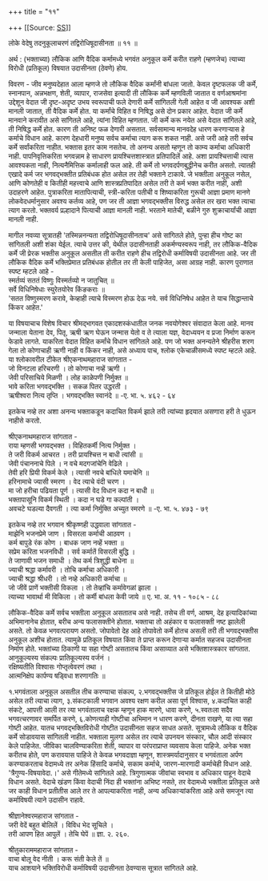 +++
title = "११"

+++
[[Source: [SS](https://satsangdhara.net/nbs/nbs-11.htm)]]

लोके वेदेषु तदनुकूलाचरणं तद्विरोधिषूदासीनता ॥ ११ ॥  
  
अर्थ : (भक्ताच्या) लौकिक आणि वैदिक कर्मामध्ये भगवंत अनुकूल कर्मे करीत राहणे (म्हणजेच) त्याच्या विरोधी (प्रतिकूल) विषयात उदासीनता (ठेवणे) होय.  
  
विवरण - जीव मनुष्यदेहात आला म्हणजे तो लौकिक वैदिक कर्मांनी बांधला जातो. केवल दृष्टफलक जी कर्मे, स्नानपान, अन्नभक्षण, शेती, व्यापार, राजसेवा इत्यादी ती लौकिक कर्मे म्हणविली जातात व वर्णआश्रमांना उद्देशून वेदात जी दृष्ट-अदृष्ट उभय स्वरूपाची फले देणारी कर्मे सांगितली गेली आहेत व जी आवश्यक अशी मानली जातात, ती वैदिक कर्मे होत. या कर्मांचे विहित व निषिद्ध असे दोन प्रकार आहेत. वेदात जी कर्मे मानवाने करावीत असे सांगितले आहे, त्यांना विहित म्हणतात. जी कर्मे करू नयेत असे वेदात सांगितले आहे, ती निषिद्ध कर्मे होत. कारण ती अनिष्ट फळ देणारी असतात. सर्वसामान्य मानवदेह धारण करणार्‍यास हे कर्माचे विधान आहे. कारण देहधारी मनुष्य सर्वच कर्माचा त्याग करू शकत नाही. असे जरी आहे तरी सर्वच कर्मे सर्वांकरिता नाहीत. भक्तास इतर काम नसतेच. तो अनन्य असतो म्हणून तो काम्य कर्माचा अधिकारी नाही. पापनिवृत्तिकरिता भगवन्नाम हे साधारण प्रायश्चित्तशास्त्रात प्रतिपादिलें आहे. अशा प्रायश्चित्ताची त्यास आवश्यकता नाही, नित्यनैमित्तिक कर्मालाही फल आहे. ती कर्मे तो भगवदर्पणबुद्धीनेच करीत असतो. त्यातही एखादे कर्म जर भगवद्‍भक्तीत प्रतिबंधक होत असेल तर तेही भक्ताने टाकावे. जे भक्तीला अनुकूल नसेल, आणि कोणतेही व कितीही महत्त्वाचे आणि शास्त्रप्रतिपादित असेल तरी ते कर्म भक्त करीत नाही, अशी उदाहरणे आहेत. पुत्राकरिता मातापित्याची, स्त्री-करिता पतीची व शिष्याकरिता गुरूची आज्ञा प्रमाण मानणे लोकवेदधर्मानुसार अवश्य कर्तव्य आहे, पण जर ती आज्ञा भगवद्‌भक्तीस विरुद्ध असेल तर खरा भक्त त्याचा त्याग करतो. भक्तवर्य प्रल्हादाने पित्याची आज्ञा मानली नाही. भरताने मातेची, बळीने गुरु शुक्राचार्यांची आज्ञा मानली नाही.  
  
मागील नवव्या सूत्रातही 'तस्मिन्ननन्यता तद्विरोधिषूदासीनताच' असे सांगितले होते, पुन्हा हीच गोष्ट का सांगितली अशी शंका येईल. त्याचे उत्तर की, येथील उदासीनताही अकर्मण्यस्वरूप नाही, तर लौकिक-वैदिक कर्मे जी प्रेरक भक्तीस अनुकूल असतील ती करीत राहणे हीच तद्विरोधी कर्माविषयी उदासीनता आहे. जर ती लौकिक वैदिक कर्मे भक्तिप्रेमात प्रतिबंधक होतील तर ती केली पाहिजेत, असा आग्रह नाही. कारण पुराणात स्पष्ट म्हटले आहे -  
स्मर्तव्यं सततं विष्णुः विस्मर्तव्यो न जातुचित् ॥  
सर्वे विधिनिषेधाः स्युरेतयोरेव किंङकराः ॥  
'सतत विष्णुस्मरण करावे, केव्हाही त्याचे विस्मरण होऊ देऊ नये. सर्व विधिनिषेध आहेत ते याच सिद्धान्ताचे किंकर आहेत.'  
  
या विषयाचाच विशेष विचार श्रीमद्‍भागवत एकादशस्कंधातील जनक नवयोगेश्वर संवादात केला आहे. मानव जन्माला येताना देव, पितृ, ऋषी ऋण घेऊन जन्मास येतो व ते त्याला यज्ञ, वेदाध्ययन व प्रजा निर्माण करून फेडावे लागते. याकरिता वेदात विहित कर्मांचे विधान सांगितले आहे. पण जो भक्त अनन्यतेने श्रीहरीस शरण गेला तो कोणाचाही ऋणी नाही व किंकर नाही, असे अध्याय पाच, श्लोक एकेचाळीसमध्ये स्पष्ट म्हटले आहे. या श्लोकावरील टीकेत श्रीएकनाथमहाराज सांगतात -  
जो विनटला हरिचरणी । तो कोणाचा नव्हें ऋणी ।  
जेवी परिसाचिये मिळणी । लोह काळेपणी निर्मुक्त ॥  
भावे करिता भगवद्‌भक्ति । सकळ पितर उद्धरती ।  
ऋषीश्वरा नित्य तृप्ति । भगवद्‌भक्ति स्वानंदे ॥ -ए. भा. ५. ४६२ - ६४  
  
इतकेच नव्हे तर अशा अनन्य भक्ताकडून कदाचित विकर्म झाले तरी त्यांच्या हृदयात असणारा हरी ते धुऊन नाहीसे करतो.  
  
श्रीएकनाथमहाराज सांगतात -  
राया म्हणसी भगवद्‌भक्त । विहितकर्मी नित्य निर्मुक्त ।  
ते जरी विकर्म आचरत । तरी प्रायश्चित्त न बाधी त्यांसी ॥  
जेवी पंचाननाचे पिले । न वचे मदगजांचेनि वेढिले ।  
तेवी हरि प्रियी विकर्म केले । त्यासी नवचे बांधिले यमाचेनि ॥  
हरिनामाचे ज्यासी स्मरण । वेद त्याचे वंदी चरण ।  
मा जो हरीचा पढियता पूर्ण । त्यासी वेद विधान कदा न बाधी ॥  
भक्तापासूनि विकर्म स्थिती । कदा न घडे गा कल्पांती ।  
अवचटे घडल्या दैवगती । त्या कर्मा निर्मुक्ति अच्युत स्मरणे ॥ -ए. भा. ५. ४७३ - ७९  
  
इतकेच नव्हे तर भगवान श्रीकृष्णही उद्धवाला सांगतात -  
माझेनि भजनप्रेमे जाण । विसरला कर्माची आठवण ।  
कर्म बापुडे रंक कोण । बाधक जाण नव्हें भक्ता ॥  
सप्रेम करिता भजनविधी । सर्व कर्मातें विसरली बुद्धि ।  
ते जाणावी भजन समाधी । तेथ कर्म त्रिशुद्धी बाधेना ॥  
ज्याची श्रद्धा कर्मावरी । तोचि कर्माचा अधिकारी ।  
ज्याची श्रद्धा श्रीधरी । तो नव्हे अधिकारी कर्माचा ॥  
जो जीवें प्राणें भक्तीसी विकला । तो तेव्हांचि कर्मावेगळां झाला ।  
त्याच्या भावार्था मी विकिला । तो कर्मी बांधला केवी जाये ॥ ए. भा. अ. ११ - १०८५ - ८८  
  
लौकिक-वैदिक कर्मे सर्वच भक्तीला अनुकूल असतातच असे नाही. तसेच ती वर्ण, आश्रम, देह इत्यादिकांच्या अभिमानानेच होतात, बरीच अन्य फलासक्तीने होतात. भक्ताचा तो अहंकार व फलासक्ती नष्ट झालेली असते. तो केवळ भगवत्परायण असतो. जोपावेतो देह आहे तोपावेतो कर्मे होतच असली तरी ती भगवद्‌भक्तीस अनुकूल अशीच होतात. त्यामुळे प्रतिकूल विषयात किंवा ते प्राप्त करून देणार्‍या कर्मात सहजच उदासीनता निर्माण होते. भक्तांच्या ठिकाणी या सहा गोष्टी असतातच किंवा असाव्यात असे भक्तिशास्त्रकार सांगतात.  
आनुकूल्यस्य संकल्पः प्रातिकूल्यस्य वर्जनं ।  
रक्षिष्यतीति विश्वासः गोप्तृत्वेवरणं तथा ।  
आत्मनिक्षेप कार्पण्य षड्‍विधा शरणागतिः ॥  
  
१.भगवंताला अनुकूल असतील तीच करण्याचा संकल्प, २.भगवद्‌भक्तीस जे प्रतिकूल होईल ते कितीही मोठे असेल तरी त्याचा त्याग, ३.संकटकाली भगवान अवश्य रक्षण करील असा पूर्ण विश्वास, ४.कदाचित काही संकटे, आपत्ती आली तर त्या भगवंतालाच रक्षक म्हणून हाक मारणे, धावा करणे, ५.स्वतःला सदैव भगवत्‍चरणावर समर्पित करणे, ६.कोणत्याही गोष्टीचा अभिमान न धारण करणे, दीनता राखणे, या त्या सहा गोष्टी आहेत. यातच भगवद्‌भक्तिविरोधी गोष्टीत उदासीनता सहज साधत असते. सूत्रामध्ये लौकिक व वैदिक कर्मे सोडावयास सांगितली नाहीत. भक्ताला मुलगा असेल तर त्याचे उपनयन संस्कार, चौल आदी संस्कार केले पाहिजेत. जीविका चालविण्याकरिता शेती, व्यापार वा परंपराप्राप्त व्यवसाय केला पाहिजे. अनेक भक्त करीतच होते, पण करावयास पाहिजे ते केवळ भगवदाज्ञा म्हणून, शास्त्रमर्यादानुसार व भगवंताला अर्पण करण्याकरताच वेदामध्ये तर अनेक हिंसादि कर्माचे, सकाम कर्माचे, जारण-मारणादी कर्माचेही विधान आहे. 'त्रैगुण्य-विषयावेदा.।' असे गीतेमध्ये सांगितले आहे. त्रिगुणात्मक जीवांचा स्वभाव व अधिकार पाहून वेदाचे विधान असते. वेदाचे खंडण किंवा वेदाची निंदा ही भक्तांना अभिष्ट नसते, तर वेदामध्ये भक्तीला प्रतिकूल असे जर काही विधान प्रतीतीस आले तर ते आपल्याकरिता नाही, अन्य अधिकार्‍यांकरिता आहे असे समजून त्या कर्माविषयी त्याने उदासीन राहावे.  
  
श्रीज्ञानेश्वरमहाराज सांगतात -  
जरी वेदें बहुत बोलिलें । विविध भेद सूचिले ।  
तरी आपण हित आपुलें । तेचि घेपें ॥ ज्ञा. २. २६०.  
  
श्रीतुकाराममहाराज सांगतात -  
वाचा बोलू वेद नीती । करू संती केले तें ॥  
याच आशयाने भक्तिविरोधी कर्माविषयी उदासीनता ठेवण्यास सूत्रात सांगितले आहे.  
